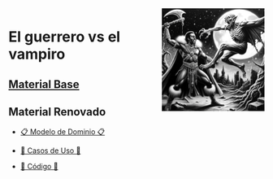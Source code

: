 <img src="/images/charcoal-drawing.png" width="40%" align="right"/>

# El guerrero vs el vampiro

## [Material Base](documentos/Material%20Base/BasedeBatalla.md)

## Material Renovado

- [📋 Modelo de Dominio 📋]()

- [🔧 Casos de Uso 🔧]()

- [💾 Código 💾]()
